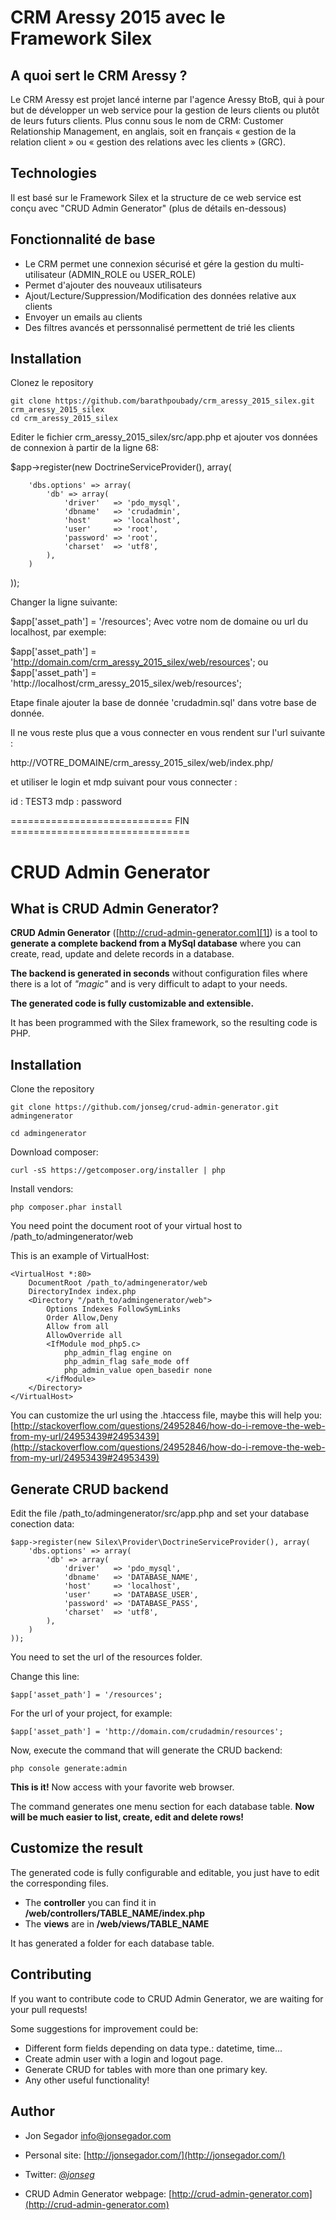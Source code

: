 CRM Aressy 2015 avec le Framework Silex
==========================================

A quoi sert le CRM Aressy ?
----------------------------
Le CRM Aressy est projet lancé interne par l'agence Aressy BtoB, qui à pour but de développer un web service pour la gestion de leurs clients ou plutôt de leurs futurs clients. Plus connu sous le nom de CRM: Customer Relationship Management, en anglais, soit en français « gestion de la relation client » ou « gestion des relations avec les clients » (GRC).

Technologies 
--------------
Il est basé sur le Framework Silex et la structure de ce web service est conçu avec "CRUD Admin Generator" (plus de détails en-dessous)

Fonctionnalité de base 
-------------------------

- Le CRM permet une connexion sécurisé et gére la gestion du multi-utilisateur (ADMIN_ROLE ou USER_ROLE)
- Permet d'ajouter des nouveaux utilisateurs
- Ajout/Lecture/Suppression/Modification des données relative aux clients
- Envoyer un emails au clients
- Des filtres avancés et perssonnalisé permettent de trié les clients

Installation 
--------------

Clonez le repository

	git clone https://github.com/barathpoubady/crm_aressy_2015_silex.git crm_aressy_2015_silex
	cd crm_aressy_2015_silex
	
Editer le fichier crm_aressy_2015_silex/src/app.php et ajouter vos données de connexion à partir de la ligne 68:

$app->register(new DoctrineServiceProvider(), array(

        'dbs.options' => array(
            'db' => array(
                'driver'   => 'pdo_mysql',
                'dbname'   => 'crudadmin',
                'host'     => 'localhost',
                'user'     => 'root',
                'password' => 'root',
                'charset'  => 'utf8',
            ),
        )
));

Changer la ligne suivante:

$app['asset_path'] = '/resources';
Avec votre nom de domaine ou url du localhost, par exemple:

$app['asset_path'] = 'http://domain.com/crm_aressy_2015_silex/web/resources';
ou 
$app['asset_path'] = 'http://localhost/crm_aressy_2015_silex/web/resources';

Etape finale ajouter la base de donnée 'crudadmin.sql' dans votre base de donnée.

Il ne vous reste plus que a vous connecter en vous rendent sur l'url suivante :

http://VOTRE_DOMAINE/crm_aressy_2015_silex/web/index.php/

et utiliser le login et mdp suivant pour vous connecter :

id : TEST3
mdp : password



============================ FIN ===============================


CRUD Admin Generator
===================

What is CRUD Admin Generator?
-----------------------------

**CRUD Admin Generator** ([http://crud-admin-generator.com][1]) is a tool to **generate a complete backend from a MySql database** where you can create, read, update and delete records in a database. 

**The backend is generated in seconds** without configuration files where there is a lot of *"magic"* and is very difficult to adapt to your needs. 

**The generated code is fully customizable and extensible.**

It has been programmed with the Silex framework, so the resulting code is PHP.


Installation
------------

Clone the repository

    git clone https://github.com/jonseg/crud-admin-generator.git admingenerator

    cd admingenerator

Download composer:

    curl -sS https://getcomposer.org/installer | php

Install vendors:

    php composer.phar install

You need point the document root of your virtual host to /path_to/admingenerator/web

This is an example of VirtualHost:

    <VirtualHost *:80>
        DocumentRoot /path_to/admingenerator/web
        DirectoryIndex index.php
        <Directory "/path_to/admingenerator/web">
            Options Indexes FollowSymLinks
            Order Allow,Deny
            Allow from all
            AllowOverride all
            <IfModule mod_php5.c>
                php_admin_flag engine on
                php_admin_flag safe_mode off
                php_admin_value open_basedir none
            </ifModule>
        </Directory>
    </VirtualHost>
    
You can customize the url using the .htaccess file, maybe this will help you:
[http://stackoverflow.com/questions/24952846/how-do-i-remove-the-web-from-my-url/24953439#24953439](http://stackoverflow.com/questions/24952846/how-do-i-remove-the-web-from-my-url/24953439#24953439)


Generate CRUD backend
---------------------

Edit the file /path_to/admingenerator/src/app.php and set your database conection data:

    $app->register(new Silex\Provider\DoctrineServiceProvider(), array(
        'dbs.options' => array(
            'db' => array(
                'driver'   => 'pdo_mysql',
                'dbname'   => 'DATABASE_NAME',
                'host'     => 'localhost',
                'user'     => 'DATABASE_USER',
                'password' => 'DATABASE_PASS',
                'charset'  => 'utf8',
            ),
        )
    ));


You need to set the url of the resources folder.

Change this line:

    $app['asset_path'] = '/resources';

For the url of your project, for example:

    $app['asset_path'] = 'http://domain.com/crudadmin/resources';


Now, execute the command that will generate the CRUD backend:

    php console generate:admin

**This is it!** Now access with your favorite web browser.


The command generates one menu section for each database table. **Now will be much easier to list, create, edit and delete rows!**


Customize the result
--------------------

The generated code is fully configurable and editable, you just have to edit the corresponding files.

 - The **controller** you can find it in **/web/controllers/TABLE_NAME/index.php**
 - The **views** are in **/web/views/TABLE_NAME**

It has generated a folder for each database table.


Contributing
------------

If you want to contribute code to CRUD Admin Generator, we are waiting for your pull requests!

Some suggestions for improvement could be:

 - Different form fields depending on data type.: datetime, time...
 - Create admin user with a login and logout page.
 - Generate CRUD for tables with more than one primary key.
 - Any other useful functionality!

Author
------

* Jon Segador <info@jonsegador.com>
* Personal site: [http://jonsegador.com/](http://jonsegador.com/)
* Twitter: *[@jonseg](https://twitter.com/jonseg)*
* CRUD Admin Generator webpage: [http://crud-admin-generator.com](http://crud-admin-generator.com)


  [1]: http://crud-admin-generator.com
